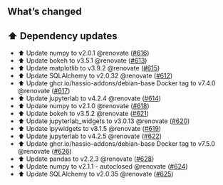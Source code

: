 ## What’s changed

## ⬆️ Dependency updates

- ⬆️ Update numpy to v2.0.1 @renovate ([#616](https://github.com/hassio-addons/addon-jupyterlab/pull/616))
- ⬆️ Update bokeh to v3.5.1 @renovate ([#613](https://github.com/hassio-addons/addon-jupyterlab/pull/613))
- ⬆️ Update matplotlib to v3.9.2 @renovate ([#615](https://github.com/hassio-addons/addon-jupyterlab/pull/615))
- ⬆️ Update SQLAlchemy to v2.0.32 @renovate ([#612](https://github.com/hassio-addons/addon-jupyterlab/pull/612))
- ⬆️ Update ghcr.io/hassio-addons/debian-base Docker tag to v7.4.0 @renovate ([#617](https://github.com/hassio-addons/addon-jupyterlab/pull/617))
- ⬆️ Update jupyterlab to v4.2.4 @renovate ([#614](https://github.com/hassio-addons/addon-jupyterlab/pull/614))
- ⬆️ Update numpy to v2.1.0 @renovate ([#618](https://github.com/hassio-addons/addon-jupyterlab/pull/618))
- ⬆️ Update bokeh to v3.5.2 @renovate ([#621](https://github.com/hassio-addons/addon-jupyterlab/pull/621))
- ⬆️ Update jupyterlab_widgets to v3.0.13 @renovate ([#620](https://github.com/hassio-addons/addon-jupyterlab/pull/620))
- ⬆️ Update ipywidgets to v8.1.5 @renovate ([#619](https://github.com/hassio-addons/addon-jupyterlab/pull/619))
- ⬆️ Update jupyterlab to v4.2.5 @renovate ([#622](https://github.com/hassio-addons/addon-jupyterlab/pull/622))
- ⬆️ Update ghcr.io/hassio-addons/debian-base Docker tag to v7.5.0 @renovate ([#626](https://github.com/hassio-addons/addon-jupyterlab/pull/626))
- ⬆️ Update pandas to v2.2.3 @renovate ([#628](https://github.com/hassio-addons/addon-jupyterlab/pull/628))
- ⬆️ Update numpy to v2.1.1 - autoclosed @renovate ([#624](https://github.com/hassio-addons/addon-jupyterlab/pull/624))
- ⬆️ Update SQLAlchemy to v2.0.35 @renovate ([#625](https://github.com/hassio-addons/addon-jupyterlab/pull/625))
